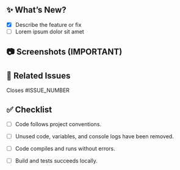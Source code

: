 ## ✨ What’s New?

<!-- Briefly explain what was added or changed -->

- [x] Describe the feature or fix
- [ ] Lorem ipsum dolor sit amet

## 📷 Screenshots (IMPORTANT)

<!-- Add relevant screenshots or GIFs showcasing the changes -->

## 🔗 Related Issues

Closes #ISSUE_NUMBER

<!-- Or "Fixes #ISSUE_NUMBER" if applicable -->

## ✅ Checklist

- [ ] Code follows project conventions.
- [ ] Unused code, variables, and console logs have been removed.
- [ ] Code compiles and runs without errors.
- [ ] Build and tests succeeds locally.

